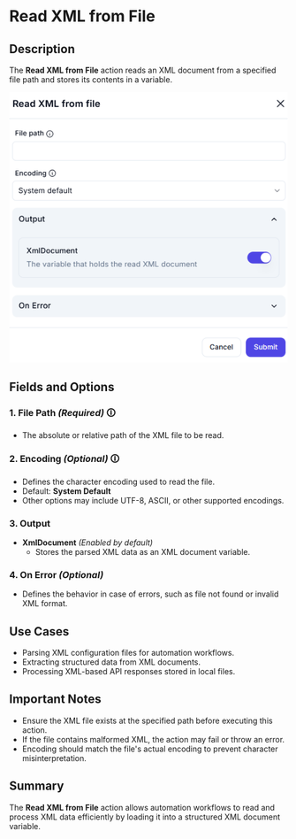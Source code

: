 # Read XML from File

## Description

The **Read XML from File** action reads an XML document from a specified file path and stores its contents in a variable.

![Read XML from File UI](read-xml-from-file.png)

## Fields and Options  

### **1. File Path** *(Required)* 🛈

- The absolute or relative path of the XML file to be read.

### **2. Encoding** *(Optional)* 🛈

- Defines the character encoding used to read the file.  
- Default: **System Default**  
- Other options may include UTF-8, ASCII, or other supported encodings.

### **3. Output**

- **XmlDocument** *(Enabled by default)*  
  - Stores the parsed XML data as an XML document variable.

### **4. On Error** *(Optional)*

- Defines the behavior in case of errors, such as file not found or invalid XML format.

## Use Cases

- Parsing XML configuration files for automation workflows.
- Extracting structured data from XML documents.
- Processing XML-based API responses stored in local files.

## Important Notes

- Ensure the XML file exists at the specified path before executing this action.
- If the file contains malformed XML, the action may fail or throw an error.
- Encoding should match the file's actual encoding to prevent character misinterpretation.

## Summary

The **Read XML from File** action allows automation workflows to read and process XML data efficiently by loading it into a structured XML document variable.
